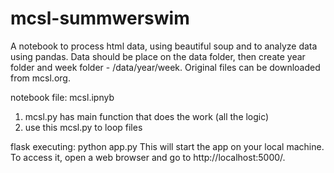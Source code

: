 # mcsl-summwerswim

A notebook to process html data, using beautiful soup and to analyze data using pandas.
Data should be place on the data folder, then create year folder and week folder - /data/year/week.
Original files can be downloaded from mcsl.org.

notebook file: mcsl.ipnyb

1. mcsl.py has main function that does the work (all the logic)
2. use this mcsl.py to loop files


flask executing:
python app.py
This will start the app on your local machine. To access it, open a web browser and go to http://localhost:5000/.
